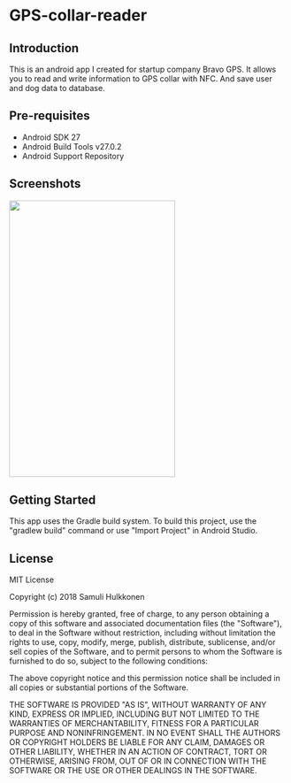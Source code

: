 # GPS-collar-reader

Introduction
------------
This is an android app I created for startup company Bravo GPS. It allows you to read and write information to GPS collar with NFC. And save user and dog data to database.


Pre-requisites
--------------

- Android SDK 27
- Android Build Tools v27.0.2
- Android Support Repository

Screenshots
----------------------
<img src="https://i.imgur.com/Jhhqe2r.jpg" align="center" height="500" width="300"/>

Getting Started
---------------

This app uses the Gradle build system. To build this project, use the
"gradlew build" command or use "Import Project" in Android Studio.

License
-------

MIT License

Copyright (c) 2018 Samuli Hulkkonen

Permission is hereby granted, free of charge, to any person obtaining a copy
of this software and associated documentation files (the "Software"), to deal
in the Software without restriction, including without limitation the rights
to use, copy, modify, merge, publish, distribute, sublicense, and/or sell
copies of the Software, and to permit persons to whom the Software is
furnished to do so, subject to the following conditions:

The above copyright notice and this permission notice shall be included in all
copies or substantial portions of the Software.

THE SOFTWARE IS PROVIDED "AS IS", WITHOUT WARRANTY OF ANY KIND, EXPRESS OR
IMPLIED, INCLUDING BUT NOT LIMITED TO THE WARRANTIES OF MERCHANTABILITY,
FITNESS FOR A PARTICULAR PURPOSE AND NONINFRINGEMENT. IN NO EVENT SHALL THE
AUTHORS OR COPYRIGHT HOLDERS BE LIABLE FOR ANY CLAIM, DAMAGES OR OTHER
LIABILITY, WHETHER IN AN ACTION OF CONTRACT, TORT OR OTHERWISE, ARISING FROM,
OUT OF OR IN CONNECTION WITH THE SOFTWARE OR THE USE OR OTHER DEALINGS IN THE
SOFTWARE.
